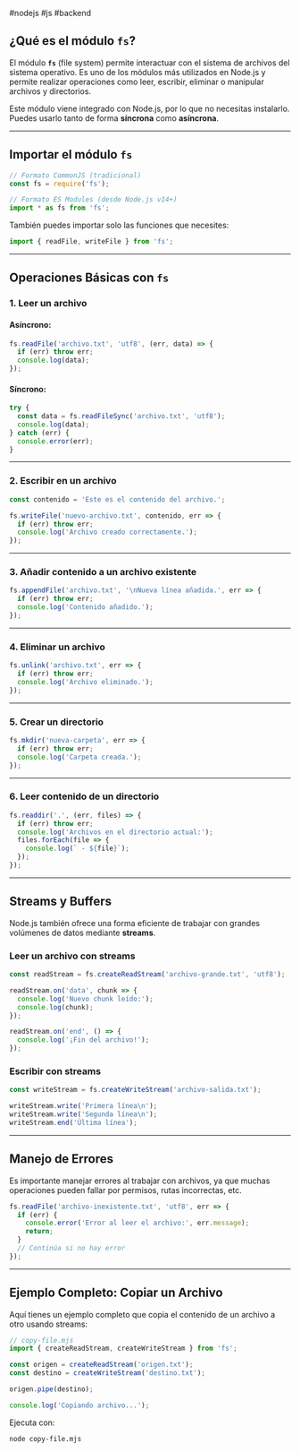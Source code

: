 #nodejs #js #backend

## ¿Qué es el módulo `fs`?

El módulo **`fs`** (file system) permite interactuar con el sistema de archivos del sistema operativo. Es uno de los módulos más utilizados en Node.js y permite realizar operaciones como leer, escribir, eliminar o manipular archivos y directorios.

Este módulo viene integrado con Node.js, por lo que no necesitas instalarlo. Puedes usarlo tanto de forma **síncrona** como **asíncrona**.

---

## Importar el módulo `fs`

```javascript
// Formato CommonJS (tradicional)
const fs = require('fs');

// Formato ES Modules (desde Node.js v14+)
import * as fs from 'fs';
```

También puedes importar solo las funciones que necesites:

```javascript
import { readFile, writeFile } from 'fs';
```

---

## Operaciones Básicas con `fs`

### 1. Leer un archivo

#### Asíncrono:
```javascript
fs.readFile('archivo.txt', 'utf8', (err, data) => {
  if (err) throw err;
  console.log(data);
});
```

#### Síncrono:
```javascript
try {
  const data = fs.readFileSync('archivo.txt', 'utf8');
  console.log(data);
} catch (err) {
  console.error(err);
}
```

---

### 2. Escribir en un archivo

```javascript
const contenido = 'Este es el contenido del archivo.';

fs.writeFile('nuevo-archivo.txt', contenido, err => {
  if (err) throw err;
  console.log('Archivo creado correctamente.');
});
```

---

### 3. Añadir contenido a un archivo existente

```javascript
fs.appendFile('archivo.txt', '\nNueva línea añadida.', err => {
  if (err) throw err;
  console.log('Contenido añadido.');
});
```

---

### 4. Eliminar un archivo

```javascript
fs.unlink('archivo.txt', err => {
  if (err) throw err;
  console.log('Archivo eliminado.');
});
```

---

### 5. Crear un directorio

```javascript
fs.mkdir('nueva-carpeta', err => {
  if (err) throw err;
  console.log('Carpeta creada.');
});
```

---

### 6. Leer contenido de un directorio

```javascript
fs.readdir('.', (err, files) => {
  if (err) throw err;
  console.log('Archivos en el directorio actual:');
  files.forEach(file => {
    console.log(` - ${file}`);
  });
});
```

---

## Streams y Buffers

Node.js también ofrece una forma eficiente de trabajar con grandes volúmenes de datos mediante **streams**.

### Leer un archivo con streams

```javascript
const readStream = fs.createReadStream('archivo-grande.txt', 'utf8');

readStream.on('data', chunk => {
  console.log('Nuevo chunk leído:');
  console.log(chunk);
});

readStream.on('end', () => {
  console.log('¡Fin del archivo!');
});
```

### Escribir con streams

```javascript
const writeStream = fs.createWriteStream('archivo-salida.txt');

writeStream.write('Primera línea\n');
writeStream.write('Segunda línea\n');
writeStream.end('Última línea');
```

---

## Manejo de Errores

Es importante manejar errores al trabajar con archivos, ya que muchas operaciones pueden fallar por permisos, rutas incorrectas, etc.

```javascript
fs.readFile('archivo-inexistente.txt', 'utf8', err => {
  if (err) {
    console.error('Error al leer el archivo:', err.message);
    return;
  }
  // Continúa si no hay error
});
```

---

## Ejemplo Completo: Copiar un Archivo

Aquí tienes un ejemplo completo que copia el contenido de un archivo a otro usando streams:

```javascript
// copy-file.mjs
import { createReadStream, createWriteStream } from 'fs';

const origen = createReadStream('origen.txt');
const destino = createWriteStream('destino.txt');

origen.pipe(destino);

console.log('Copiando archivo...');
```

Ejecuta con:
```bash
node copy-file.mjs
```


